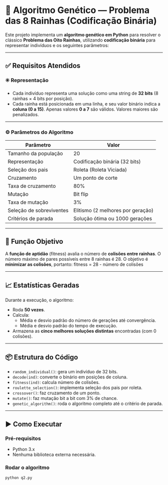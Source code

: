 # 🧬 Algoritmo Genético — Problema das 8 Rainhas (Codificação Binária)

Este projeto implementa um **algoritmo genético em Python** para resolver o clássico **Problema das Oito Rainhas**, utilizando **codificação binária** para representar indivíduos e os seguintes parâmetros:

---

## ✅ Requisitos Atendidos

### ✳️ Representação
- Cada indivíduo representa uma solução como uma string de **32 bits** (8 rainhas × 4 bits por posição).
- Cada rainha está posicionada em uma linha, e seu valor binário indica a **coluna (0 a 15)**. Apenas valores **0 a 7** são válidos. Valores maiores são penalizados.

---

### ⚙️ Parâmetros do Algoritmo

| Parâmetro                  | Valor                                  |
|---------------------------|----------------------------------------|
| Tamanho da população      | 20                                     |
| Representação             | Codificação binária (32 bits)          |
| Seleção dos pais          | Roleta (Roleta Viciada)                |
| Cruzamento                | Um ponto de corte                      |
| Taxa de cruzamento        | 80%                                    |
| Mutação                   | Bit flip                               |
| Taxa de mutação           | 3%                                     |
| Seleção de sobreviventes  | Elitismo (2 melhores por geração)      |
| Critérios de parada       | Solução ótima ou 1000 gerações         |

---

## 🎯 Função Objetivo

A **função de aptidão** (fitness) avalia o número de **colisões entre rainhas**. O número máximo de pares possíveis entre 8 rainhas é 28. O objetivo é **minimizar as colisões**, portanto:
fitness = 28 - número de colisões

---

## 📈 Estatísticas Geradas

Durante a execução, o algoritmo:
- Roda **50 vezes**.
- Calcula:
  - Média e desvio padrão do número de gerações até convergência.
  - Média e desvio padrão do tempo de execução.
- Armazena as **cinco melhores soluções distintas** encontradas (com 0 colisões).

---

## 📦 Estrutura do Código

- `random_individual()`: gera um indivíduo de 32 bits.
- `decode(ind)`: converte o binário em posições de coluna.
- `fitness(ind)`: calcula número de colisões.
- `roulette_selection()`: implementa seleção dos pais por roleta.
- `crossover()`: faz cruzamento de um ponto.
- `mutate()`: faz mutação bit a bit com 3% de chance.
- `genetic_algorithm()`: roda o algoritmo completo até o critério de parada.

---

## ▶️ Como Executar

### Pré-requisitos

- Python 3.x
- Nenhuma biblioteca externa necessária.

### Rodar o algoritmo

```bash
python q2.py
